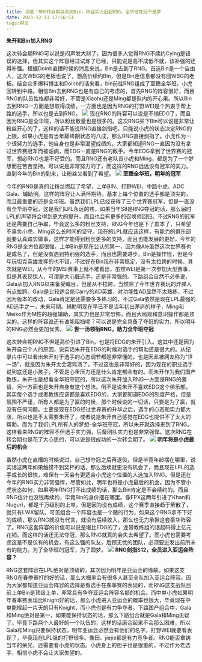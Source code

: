 ```yaml
---
title: 深度：RNG转会期巨资买Bin，阵容实力赶超EDG，全华班夺冠不是梦
date: 2021-12-11 17:56:51
tags:舆论
---
```

**朱开和Bin加入RNG**

这次转会期RNG可以说是闷声发大财了，因为很多人觉得RNG不续约Cying是错误的选择，但其实这个阵容经过试炼了已经，只能说是高不成低不就，该补强的还得补强。根据Doinb直播时候的消息来说，Bin是去到了RNG。首选Bin是一个自由人，这次WBG的老板也说了，想高价续约Bin，但是Bin连信息都没有回WBG的老板。结合众多爆料博主和Doinb的话来看，bin前往RNG组成了至臻全华班，小虎回转到中路。相信Bin去到RNG也是有自己的考虑的，首先RNG的阵容很好，而且RNG的队员性格都非常好，不管是Xiaohu还是Ming都是队内的开心果。所以Bin去到RNG一方面是想取得成绩，一方面也是因为RNG的打野WEI是个热衷于帮上路的选手，所以也是去到RNG。
![](https://img-nos.yiyouliao.com/inforec-20211210-308f396c104b10168ce5651a231a722b.jpg?time=1639216579&signature=9AE56C9FC70C63029A4BAD349F8B718F)
现在RNG的阵容可以说是不输EDG了，而且因为RNG是全华班，所以粉丝数量也是很多的。这次RNG买下Bin可以说是非常让粉丝开心的了，这样的话不能说RNG直接剑指吧，只能说小虎的状态决定RNG的上限。如果小虎是有当年巅峰期状态的八成，那么RNG直接剑指了。小虎作为一个很努力的选手，他自身也是非常渴望成绩的。大家都知道RNG一直因为没有拿过世界赛冠军而被诟病，而EDG一直是RNG的敌手。今年EDG拿到了世界赛的冠军，想必RNG也是不好受的。而且RNG还有老队员小虎和Ming，都是为了一个梦想而在苦苦坚持。可以说是非常努力的了，而这样的RNG远远没有冠军的实力。直到今年的Bin的到来，让粉丝又看到了希望。
![](https://img-nos.yiyouliao.com/inforec-20211210-33b927b6db7d80255b70e17183234bde.jpg?time=1639216579&signature=0BA549D97DD2237F58A53728E0170868)
**至臻全华班，明年的冠军**

今年的RNG是真的让粉丝燃起了希望，上单BIN、打野WEI、中路小虎、ADC Gala、辅助明。这样的阵容让人满怀期待，基本上每个位置的选手都是顶尖的，而且最重要的还是全华班。虽然我们LPL已经获得了三个世界赛冠军，但是一直没有全华班夺冠，这是我们LPL永远的疼。如果当年S8是RNG夺冠的话，那么届时LPL的声望将会得到更大的提升，而且也会有更多的召唤师回归。不过RNG的冠军还是需要自己争取，毕竟这么多的粉丝支持，RNG今年也是下了血本了，只希望不辜负小虎、Ming这么长时间的坚守。现在的LPL就应该这样，有能力的俱乐部就要认真踏实做事，这样才能得到粉丝更多的支持，而且也能发展的更好。今年的RNG是全方位都很强，上单Bin是现在公认的第一，因为像Ale虽然这次世界赛也是成名了，但是没有遇到特别强的选手，而且也需要进步。Bin是操作怪，但是今年玩坦克英雄发挥的也不错，不过好在Bin现在非常稳定，没有太拉跨的时候。其次就是WEI，从今年的MSI赛事上就不难看出，虽然WEI是第一次参加大型赛事，但是其表现惊人，可谓是大心脏选手，还是非常强的。下路组合自然不必多说，Gala从加入RNG以来备受瞩目，但是从不拉跨，当然除了今年世界赛玩的炸弹人有点拉跨。Gala是比较适合能Carry的AD英雄，对功能性AD显然不太熟练，不过因为版本的改动，Gala肯定是还需要多多练习的，不过Gala依然是现在LPL最强的AD选手之一，未来可期。辅助明现在早已不是当年初出茅庐的样子，Ming和Meiko作为M性的超强辅助，其实力也是非常恐怖，而且大局观和意识操作都是顶尖的。这样的阵容谁还有谁能阻挡呢？可以说是完全具备了夺冠的实力，所以明年的RNG必然会更加优秀。
![](https://img-nos.yiyouliao.com/inforec-20211210-d2a4ad26952b0beeb7260f1f33b7eda8.jpg?time=1639216579&signature=89C4B3CA86E794DFDEF3F0E04A1DADF6)
**世一汤领衔RNG，助力全华班夺冠**

这次转会期RNG不但是高价引进了Bin，也是将EDG的朱开引入。这其中还是因为朱开自己个人的原因，说实话朱开在EDG的时候对选手的帮助还是很大的。从纪录片中可以看出朱开对于选手的心态调节都是非常懂的，也是因此被网友称为"世一汤"，就是因为朱开太会灌鸡汤了。不过这也是非常好的，因为现在的职业选手说到底还是小孩子，不管是心里压力还是什么肯定都会有的。而朱开作为我们国产教练，朱开也是想看全华班夺冠的，所以这次朱开加入RNG一方面是RNG的邀请，另一方面也是朱开自身有这个想法。倒不是说朱开不喜欢EDG这个俱乐部，其实每个选手或者教练应该都是喜欢EDG的，大家都知道EDG的制度严格，但是氛围不严谨，所有人都是为了赢的时候，那个时候说的一切话，只要是为了赢，就没有任何问题。主要是现在EDG经过世界赛的升华之后，选手的心态和实力都大涨，所以也是不太需要朱开了，或者说是朱开自己感觉在EDG也提供不了太大的帮助。而为了我们LPL所有人的梦想-全华班夺冠，所以朱开就选择来到了RNG。这样看来RNG的阵容不但选手实力强，后备团队实力也是非常强悍。这次RNG在转会期也是花了大心思的，可以说是很成功的一次转会期了。
![](https://img-nos.yiyouliao.com/inforec-20211210-201f1490aab9a2dceb625865ec82d15f.jpg?time=1639216579&signature=B7730C1BCC0C804353822FE2F6009E7B)
**明年将是小虎最后的机会**

虽然小虎在直播的时候说过，自己想夺冠之后再退役，但是毕竟年龄摆在哪里，说实话这两年如果触摸不到奖杯的话，那么后续就更没有机会了，而且现在LPL的选手成长的很快，难保有一天会有更适合小虎这个位置的人选加入RNG。但是还在今年的RNG实力非常强悍，尽管如此，明年也将是小虎最后的机会。因为不管小虎状态如何，如果明年RNG打不出成绩的话，那么Bin肯定是不会续约的。而且RNG估计也没钱再续约，毕竟Bin的身价摆在哪里。像FPX这两年引进了Khan和Nuguri，都是千万级别的上单，但是因为没有成绩，这个赛季直接趋于解散了，就只有LWX留队。可见组合一个阵容也是一个赌的行为，如果这个RNG拿不下好的成绩，那么RNG就没有代言，就没有后续收入，那么也无力承担这套豪华阵容了。RNG这套阵容的价值可以说是堪比EDG的了，连带教练组的话起码得上亿元花销。而这样的话还无法夺冠，那么RNG就真的会失去希望了。而小虎也需要考虑这是不是仅有的机会，有这么强的队友，后顾无忧的团队，必须要迸发出前所未有的能力。为了全华班的冠军，为了圆梦。
![](https://img-nos.yiyouliao.com/inforec-20211210-b56cc5d6911d3f5cd6a35c6e65f06648.jpg?time=1639216579&signature=95A9CD6138D7905C4B4EDCF14A8C1AC1)
**RNG剑指S12，全员进入亚运会阵容？**

RNG这套阵容在LPL绝对是顶级的，其次因为明年是亚运会的缘故。如果这支RNG在春季赛打的好的话，那么大概率会有很多人甚至全队加入亚运会阵容。因为大家都知道亚运会阵容的选择是看选手在春季赛的表现的，而RNG这支战队目前上单Bin是顶级上单，非常具有争夺亚运会阵容名额的机会。而中单小虎如果明年春季赛表现比Knight好的话，那么小虎进入亚运会的概率也很大，毕竟现在中单能撑起一片天的只有Knight，而小虎也是有力争夺者。下路国产组合中，Gala和Ming绝对是第一，如果能保持状态的话，那么下路组合就是Gala和Ming无疑了。毕竟下路两个人最好的一个队伍的，这样的话磨合起来不会那么困难，所以Gala和Ming只要保持状态，明年亚运会必然会有他们的名字。打野WEI就要看表现了，毕竟现在LPL强的打野很多。像田、jiejie都是有力竞争者。RNG能否重铸当年的荣光，还需要看小虎的状态。小虎身上的担子也是很重的，不过作为老选手，相信小虎不会让大家失望的。

